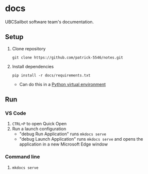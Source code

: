 # docs

UBCSailbot software team's documentation.

## Setup

1. Clone repository

    ```
    git clone https://github.com/patrick-5546/notes.git
    ```

2. Install dependencies

    ```
   pip install -r docs/requirements.txt
   ```

    - Can do this in a [Python virtual environment](https://patrick-5546.github.io/notes/reference/python/#virtual-environments)

## Run

### VS Code

1. `CTRL+P` to open Quick Open
2. Run a launch configuration
    - "debug Run Application" runs `mkdocs serve`
    - "debug Launch Application" runs `mkdocs serve` and opens the application in a new Microsoft Edge window

### Command line

1. `mkdocs serve`
